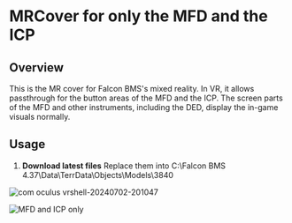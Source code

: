 # MRCover for only the MFD and the ICP

## Overview
This is the MR cover for Falcon BMS's mixed reality. In VR, it allows passthrough for the button areas of the MFD and the ICP. The screen parts of the MFD and other instruments, including the DED, display the in-game visuals normally.

## Usage

1. **Download latest files**  Replace them into C:\Falcon BMS 4.37\Data\TerrData\Objects\Models\3840

![com oculus vrshell-20240702-201047](https://github.com/solemnify2/MRCover4MFDICP/assets/50224420/b3a6650b-6a46-4f97-a952-542771d2e38f)

![MFD and ICP only](https://github.com/solemnify2/MRCover4MFDICP/assets/50224420/c1efa160-e04e-4798-862b-a88e5b14724d)

